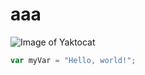 # <h1>aaa</h1>
![Image of Yaktocat](https://octodex.github.com/images/yaktocat.png)
``` javascript
var myVar = "Hello, world!";
```

